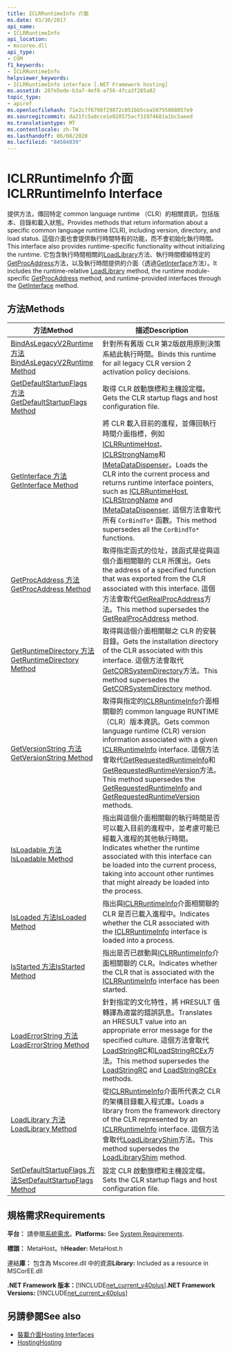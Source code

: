 ```yaml
---
title: ICLRRuntimeInfo 介面
ms.date: 03/30/2017
api_name:
- ICLRRuntimeInfo
api_location:
- mscoree.dll
api_type:
- COM
f1_keywords:
- ICLRRuntimeInfo
helpviewer_keywords:
- ICLRRuntimeInfo interface [.NET Framework hosting]
ms.assetid: 287e5ede-b3a7-4ef8-a756-4fca3f285a82
topic_type:
- apiref
ms.openlocfilehash: 71e2c7f6790f29872c051bb5cea50755068057e9
ms.sourcegitcommit: da21fc5a8cce1e028575acf31974681a1bc5aeed
ms.translationtype: MT
ms.contentlocale: zh-TW
ms.lasthandoff: 06/08/2020
ms.locfileid: "84504039"
---
```

# <a name="iclrruntimeinfo-interface"></a><span data-ttu-id="cb16f-102">ICLRRuntimeInfo 介面</span><span class="sxs-lookup"><span data-stu-id="cb16f-102">ICLRRuntimeInfo Interface</span></span>
<span data-ttu-id="cb16f-103">提供方法，傳回特定 common language runtime （CLR）的相關資訊，包括版本、目錄和載入狀態。</span><span class="sxs-lookup"><span data-stu-id="cb16f-103">Provides methods that return information about a specific common language runtime (CLR), including version, directory, and load status.</span></span> <span data-ttu-id="cb16f-104">這個介面也會提供執行時間特有的功能，而不會初始化執行時間。</span><span class="sxs-lookup"><span data-stu-id="cb16f-104">This interface also provides runtime-specific functionality without initializing the runtime.</span></span> <span data-ttu-id="cb16f-105">它包含執行時間相關的[LoadLibrary](iclrruntimeinfo-loadlibrary-method.md)方法、執行時間模組特定的[GetProcAddress](iclrruntimeinfo-getprocaddress-method.md)方法，以及執行時間提供的介面（透過[GetInterface](iclrruntimeinfo-getinterface-method.md)方法）。</span><span class="sxs-lookup"><span data-stu-id="cb16f-105">It includes the runtime-relative [LoadLibrary](iclrruntimeinfo-loadlibrary-method.md) method, the runtime module-specific [GetProcAddress](iclrruntimeinfo-getprocaddress-method.md) method, and runtime-provided interfaces through the [GetInterface](iclrruntimeinfo-getinterface-method.md) method.</span></span>  
  
## <a name="methods"></a><span data-ttu-id="cb16f-106">方法</span><span class="sxs-lookup"><span data-stu-id="cb16f-106">Methods</span></span>  
  
|<span data-ttu-id="cb16f-107">方法</span><span class="sxs-lookup"><span data-stu-id="cb16f-107">Method</span></span>|<span data-ttu-id="cb16f-108">描述</span><span class="sxs-lookup"><span data-stu-id="cb16f-108">Description</span></span>|  
|------------|-----------------|  
|[<span data-ttu-id="cb16f-109">BindAsLegacyV2Runtime 方法</span><span class="sxs-lookup"><span data-stu-id="cb16f-109">BindAsLegacyV2Runtime Method</span></span>](iclrruntimeinfo-bindaslegacyv2runtime-method.md)|<span data-ttu-id="cb16f-110">針對所有舊版 CLR 第2版啟用原則決策系結此執行時間。</span><span class="sxs-lookup"><span data-stu-id="cb16f-110">Binds this runtime for all legacy CLR version 2 activation policy decisions.</span></span>|  
|[<span data-ttu-id="cb16f-111">GetDefaultStartupFlags 方法</span><span class="sxs-lookup"><span data-stu-id="cb16f-111">GetDefaultStartupFlags Method</span></span>](iclrruntimeinfo-getdefaultstartupflags-method.md)|<span data-ttu-id="cb16f-112">取得 CLR 啟動旗標和主機設定檔。</span><span class="sxs-lookup"><span data-stu-id="cb16f-112">Gets the CLR startup flags and host configuration file.</span></span>|  
|[<span data-ttu-id="cb16f-113">GetInterface 方法</span><span class="sxs-lookup"><span data-stu-id="cb16f-113">GetInterface Method</span></span>](iclrruntimeinfo-getinterface-method.md)|<span data-ttu-id="cb16f-114">將 CLR 載入目前的進程，並傳回執行時間介面指標，例如[ICLRRuntimeHost](iclrruntimehost-interface.md)、 [ICLRStrongName](iclrstrongname-interface.md)和[IMetaDataDispenser](../metadata/imetadatadispenser-interface.md)。</span><span class="sxs-lookup"><span data-stu-id="cb16f-114">Loads the CLR into the current process and returns runtime interface pointers, such as [ICLRRuntimeHost](iclrruntimehost-interface.md), [ICLRStrongName](iclrstrongname-interface.md) and [IMetaDataDispenser](../metadata/imetadatadispenser-interface.md).</span></span> <span data-ttu-id="cb16f-115">這個方法會取代所有 `CorBindTo*` 函數。</span><span class="sxs-lookup"><span data-stu-id="cb16f-115">This method supersedes all the `CorBindTo*` functions.</span></span>|  
|[<span data-ttu-id="cb16f-116">GetProcAddress 方法</span><span class="sxs-lookup"><span data-stu-id="cb16f-116">GetProcAddress Method</span></span>](iclrruntimeinfo-getprocaddress-method.md)|<span data-ttu-id="cb16f-117">取得指定函式的位址，該函式是從與這個介面相關聯的 CLR 所匯出。</span><span class="sxs-lookup"><span data-stu-id="cb16f-117">Gets the address of a specified function that was exported from the CLR associated with this interface.</span></span> <span data-ttu-id="cb16f-118">這個方法會取代[GetRealProcAddress](getrealprocaddress-function.md)方法。</span><span class="sxs-lookup"><span data-stu-id="cb16f-118">This method supersedes the [GetRealProcAddress](getrealprocaddress-function.md) method.</span></span>|  
|[<span data-ttu-id="cb16f-119">GetRuntimeDirectory 方法</span><span class="sxs-lookup"><span data-stu-id="cb16f-119">GetRuntimeDirectory Method</span></span>](iclrruntimeinfo-getruntimedirectory-method.md)|<span data-ttu-id="cb16f-120">取得與這個介面相關聯之 CLR 的安裝目錄。</span><span class="sxs-lookup"><span data-stu-id="cb16f-120">Gets the installation directory of the CLR associated with this interface.</span></span> <span data-ttu-id="cb16f-121">這個方法會取代[GetCORSystemDirectory](getcorsystemdirectory-function.md)方法。</span><span class="sxs-lookup"><span data-stu-id="cb16f-121">This method supersedes the [GetCORSystemDirectory](getcorsystemdirectory-function.md) method.</span></span>|  
|[<span data-ttu-id="cb16f-122">GetVersionString 方法</span><span class="sxs-lookup"><span data-stu-id="cb16f-122">GetVersionString Method</span></span>](iclrruntimeinfo-getversionstring-method.md)|<span data-ttu-id="cb16f-123">取得與指定的[ICLRRuntimeInfo](iclrruntimeinfo-interface.md)介面相關聯的 common language RUNTIME （CLR）版本資訊。</span><span class="sxs-lookup"><span data-stu-id="cb16f-123">Gets common language runtime (CLR) version information associated with a given [ICLRRuntimeInfo](iclrruntimeinfo-interface.md) interface.</span></span> <span data-ttu-id="cb16f-124">這個方法會取代[GetRequestedRuntimeInfo](getrequestedruntimeinfo-function.md)和[GetRequestedRuntimeVersion](getrequestedruntimeversion-function.md)方法。</span><span class="sxs-lookup"><span data-stu-id="cb16f-124">This method supersedes the [GetRequestedRuntimeInfo](getrequestedruntimeinfo-function.md) and [GetRequestedRuntimeVersion](getrequestedruntimeversion-function.md) methods.</span></span>|  
|[<span data-ttu-id="cb16f-125">IsLoadable 方法</span><span class="sxs-lookup"><span data-stu-id="cb16f-125">IsLoadable Method</span></span>](iclrruntimeinfo-isloadable-method.md)|<span data-ttu-id="cb16f-126">指出與這個介面相關聯的執行時間是否可以載入目前的進程中，並考慮可能已經載入進程的其他執行時間。</span><span class="sxs-lookup"><span data-stu-id="cb16f-126">Indicates whether the runtime associated with this interface can be loaded into the current process, taking into account other runtimes that might already be loaded into the process.</span></span>|  
|[<span data-ttu-id="cb16f-127">IsLoaded 方法</span><span class="sxs-lookup"><span data-stu-id="cb16f-127">IsLoaded Method</span></span>](iclrruntimeinfo-isloaded-method.md)|<span data-ttu-id="cb16f-128">指出與[ICLRRuntimeInfo](iclrruntimeinfo-interface.md)介面相關聯的 CLR 是否已載入進程中。</span><span class="sxs-lookup"><span data-stu-id="cb16f-128">Indicates whether the CLR associated with the [ICLRRuntimeInfo](iclrruntimeinfo-interface.md) interface is loaded into a process.</span></span>|  
|[<span data-ttu-id="cb16f-129">IsStarted 方法</span><span class="sxs-lookup"><span data-stu-id="cb16f-129">IsStarted Method</span></span>](iclrruntimeinfo-isstarted-method.md)|<span data-ttu-id="cb16f-130">指出是否已啟動與[ICLRRuntimeInfo](iclrruntimeinfo-interface.md)介面相關聯的 CLR。</span><span class="sxs-lookup"><span data-stu-id="cb16f-130">Indicates whether the CLR that is associated with the [ICLRRuntimeInfo](iclrruntimeinfo-interface.md) interface has been started.</span></span>|  
|[<span data-ttu-id="cb16f-131">LoadErrorString 方法</span><span class="sxs-lookup"><span data-stu-id="cb16f-131">LoadErrorString Method</span></span>](iclrruntimeinfo-loaderrorstring-method.md)|<span data-ttu-id="cb16f-132">針對指定的文化特性，將 HRESULT 值轉譯為適當的錯誤訊息。</span><span class="sxs-lookup"><span data-stu-id="cb16f-132">Translates an HRESULT value into an appropriate error message for the specified culture.</span></span> <span data-ttu-id="cb16f-133">這個方法會取代[LoadStringRC](loadstringrc-function.md)和[LoadStringRCEx](loadstringrcex-function.md)方法。</span><span class="sxs-lookup"><span data-stu-id="cb16f-133">This method supersedes the [LoadStringRC](loadstringrc-function.md) and [LoadStringRCEx](loadstringrcex-function.md) methods.</span></span>|  
|[<span data-ttu-id="cb16f-134">LoadLibrary 方法</span><span class="sxs-lookup"><span data-stu-id="cb16f-134">LoadLibrary Method</span></span>](iclrruntimeinfo-loadlibrary-method.md)|<span data-ttu-id="cb16f-135">從[ICLRRuntimeInfo](iclrruntimeinfo-interface.md)介面所代表之 CLR 的架構目錄載入程式庫。</span><span class="sxs-lookup"><span data-stu-id="cb16f-135">Loads a library from the framework directory of the CLR represented by an [ICLRRuntimeInfo](iclrruntimeinfo-interface.md) interface.</span></span> <span data-ttu-id="cb16f-136">這個方法會取代[LoadLibraryShim](loadlibraryshim-function.md)方法。</span><span class="sxs-lookup"><span data-stu-id="cb16f-136">This method supersedes the [LoadLibraryShim](loadlibraryshim-function.md) method.</span></span>|  
|[<span data-ttu-id="cb16f-137">SetDefaultStartupFlags 方法</span><span class="sxs-lookup"><span data-stu-id="cb16f-137">SetDefaultStartupFlags Method</span></span>](iclrruntimeinfo-setdefaultstartupflags-method.md)|<span data-ttu-id="cb16f-138">設定 CLR 啟動旗標和主機設定檔。</span><span class="sxs-lookup"><span data-stu-id="cb16f-138">Sets the CLR startup flags and host configuration file.</span></span>|  
  
## <a name="requirements"></a><span data-ttu-id="cb16f-139">規格需求</span><span class="sxs-lookup"><span data-stu-id="cb16f-139">Requirements</span></span>  
 <span data-ttu-id="cb16f-140">**平台：** 請參閱[系統需求](../../get-started/system-requirements.md)。</span><span class="sxs-lookup"><span data-stu-id="cb16f-140">**Platforms:** See [System Requirements](../../get-started/system-requirements.md).</span></span>  
  
 <span data-ttu-id="cb16f-141">**標頭：** MetaHost。h</span><span class="sxs-lookup"><span data-stu-id="cb16f-141">**Header:** MetaHost.h</span></span>  
  
 <span data-ttu-id="cb16f-142">連結**庫：** 包含為 Mscoree.dll 中的資源</span><span class="sxs-lookup"><span data-stu-id="cb16f-142">**Library:** Included as a resource in MSCorEE.dll</span></span>  
  
 <span data-ttu-id="cb16f-143">**.NET Framework 版本：**[!INCLUDE[net_current_v40plus](../../../../includes/net-current-v40plus-md.md)]</span><span class="sxs-lookup"><span data-stu-id="cb16f-143">**.NET Framework Versions:** [!INCLUDE[net_current_v40plus](../../../../includes/net-current-v40plus-md.md)]</span></span>  
  
## <a name="see-also"></a><span data-ttu-id="cb16f-144">另請參閱</span><span class="sxs-lookup"><span data-stu-id="cb16f-144">See also</span></span>

- [<span data-ttu-id="cb16f-145">裝載介面</span><span class="sxs-lookup"><span data-stu-id="cb16f-145">Hosting Interfaces</span></span>](hosting-interfaces.md)
- [<span data-ttu-id="cb16f-146">Hosting</span><span class="sxs-lookup"><span data-stu-id="cb16f-146">Hosting</span></span>](index.md)
